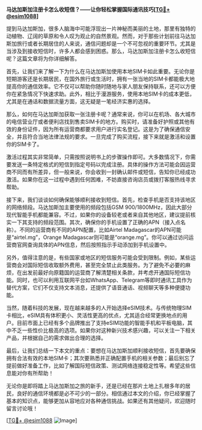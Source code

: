 **马达加斯加注册卡怎么收短信？——让你轻松掌握国际通讯技巧[[TG💪+ @esim1088](https://t.me/s/esim1088)]**

提到马达加斯加，很多人脑海中可能浮现出一片神秘而美丽的土地，那里有独特的动植物、辽阔的草原和令人叹为观止的自然景观。然而，对于那些计划前往马达加斯加旅行或者长期居住的人来说，通信问题却是一个不可忽视的重要环节。尤其是当涉及到接收短信时，许多人都会感到困惑。那么，马达加斯加注册卡怎么收短信呢？这篇文章将为你详细解答。

首先，让我们来了解一下为什么在马达加斯加使用本地SIM卡如此重要。无论你是短期游客还是长期居民，在国外旅行或生活时，拥有一张当地的SIM卡都能极大地提高你的通信效率。它不仅可以帮助你随时随地与家人朋友保持联系，还可以方便你在紧急情况下快速求助。此外，相比于漫游服务，使用本地SIM卡的成本更低，尤其是在通话和数据流量方面，这无疑是一笔经济实惠的选择。

那么，如何在马达加斯加获取一张注册卡呢？通常来说，你可以在机场、各大城市的电信营业厅或者便利店找到售卖SIM卡的地方。购买时，请准备好护照或其他有效的身份证件，因为所有运营商都要求用户进行实名登记。这是为了确保通信安全，并且符合当地法律法规的要求。一旦完成了购买流程，接下来就是激活和设置你的SIM卡了。

激活过程其实非常简单，只需按照说明书上的步骤操作即可。大多数情况下，你需要发送一条特定格式的短信到指定号码以完成注册。具体的操作方法可能会因运营商不同而有所差异，但一般来说，你会收到一封确认邮件或短信，告知你已经成功激活。如果你在这一过程中遇到任何困难，不妨直接咨询店员或拨打客服热线寻求帮助。

接下来，我们谈谈如何确保能够顺利接收到短信。首先，检查手机是否支持该地区的网络频段。马达加斯加主要使用的频段包括GSM 900/1800MHz，因此大部分现代智能手机都能兼容。不过，如果你的设备较老或者来自其他地区，建议提前核实一下其支持的频段范围。其次，确保你的手机设置了正确的APN（接入点名称）。不同的运营商有不同的APN配置，比如Airtel Madagascar的APN可能是“airtel.mg”，Orange Madagascar则可能是“orange.mg”。你可以通过访问运营商官网查询具体的APN信息，然后按照指示手动添加到手机设置中。

另外，值得注意的是，有些国家或地区的短信服务可能会受到限制。例如，某些运营商会对国际短信收取额外费用，甚至完全禁止此类服务。为了避免不必要的麻烦，在出发前最好向原籍国的运营商了解清楚相关条款，并考虑开通国际短信功能。同时，也可以利用互联网平台如WhatsApp、Telegram等即时通讯工具作为替代方案，它们不仅支持文本消息，还提供了语音通话、视频聊天等多种便捷功能。

当然，随着科技的发展，现在越来越多的人开始选择eSIM技术。与传统物理SIM卡相比，eSIM具有体积更小、灵活性更高的优点，尤其适合经常更换地点的用户。目前市面上已经有多个品牌推出了支持eSIM功能的智能手机和平板电脑，其中不乏一些性价比极高的选项。如果你对这种新兴技术感兴趣，可以关注一下相关产品，并根据自己的需求做出合理的选择。

最后，让我们总结一下本文的重点：要想在马达加斯加顺利接收短信，首先要确保拥有合法有效的本地SIM卡；其次要熟悉并正确配置手机的相关参数；最后别忘了提前做好准备工作，比如了解国际短信政策、测试网络连接稳定性等。希望这些信息能对你有所帮助！

无论你是即将踏上马达加斯加之旅的新手，还是已经在那片土地上扎根多年的居民，良好的通信环境都是必不可少的一部分。相信通过本文的介绍，你已经掌握了基本的知识点，能够更加从容地应对各种通信挑战。如果还有其他疑问，欢迎随时留言讨论哦！

[[TG💪+ @esim1088](https://t.me/s/esim1088) ![Image](https://i.postimg.cc/4NQfJmqS/Snipaste-2025-05-13-00-14-12.png)]
